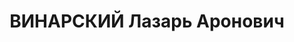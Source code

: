 ---
title: ВИНАРСКИЙ Лазарь Аронович
description: '1895 р. н., м. Монастирище Монастирищенського р-ну Харкiвської (нинi
  Черкаської) обл., єврей. Виключений з ВКП(б) у зв''язку з арештом. Проживав у м.
  Чернiгiв, службовець.

  Заарештований 15.08.1937 р. За вироком ВК ВС СРСР вiд 20.11.1937 р. за ст.ст. 54-7,
  54-8, 54-11 КК УРСР засуджений до ВМП. Розстрiляний 21.11.1937 р.

  Реабiлiтований 25.02.1956 р.'
---